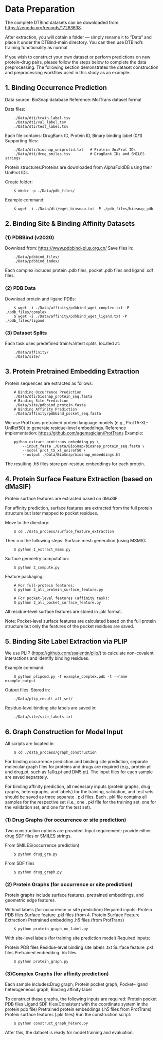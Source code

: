 # Data Preparation

The complete DTBind datasets can be downloaded from: https://zenodo.org/records/17283638.

After extraction, you will obtain a folder — simply rename it to “Data” and place it under the DTBind-main directory. You can then use DTBind’s training functionality as normal.

If you wish to construct your own dataset or perform predictions on new protein–drug pairs, please follow the steps below to complete the data preprocessing. The following section demonstrates the dataset construction and preprocessing workflow used in this study as an example.

## 1. Binding Occurrence Prediction

Data source: BioSnap database
Reference: MolTrans dataset format

Data files:

        ./Data/dti/train_label.tsv 
        ./Data/dti/val_label.tsv  
        ./Data/dti/test_label.tsv  

Each file contains: DrugBank ID, Protein ID, Binary binding label (0/1)
Supporting files:

        ./Data/dti/biosnap_uniprotid.txt   # Protein UniProt IDs
        ./Data/dti/drug_smiles.tsv         # DrugBank IDs and SMILES strings

Protein structures:Proteins are downloaded from AlphaFoldDB using their UniProt IDs.

Create folder:

        $ mkdir -p ./Data/pdb_files/

Example command:

        $ wget -i ./Data/dti/wget_biosnap.txt -P ./pdb_files/biosnap_pdb

## 2. Binding Site & Binding Affinity Datasets
### (1) PDBBind (v2020)

Download from: https://www.pdbbind-plus.org.cn/ 
Save files in:

        ./Data/pdbbind_files/
        ./Data/pdbbind_index/

Each complex includes protein .pdb files, pocket .pdb files and ligand .sdf files.

### (2) PDB Data

Download protein and ligand PDBs:

        $ wget -i ./Data/affinity/pdbbind_wget_complex.txt -P ./pdb_files/complex
        $ wget -i ./Data/affinity/pdbbind_wget_ligand.txt -P ./pdb_files/ligand

### (3) Dataset Splits

Each task uses predefined train/val/test splits, located at:

        ./Data/affinity/
        ./Data/site/

## 3. Protein Pretrained Embedding Extraction

Protein sequences are extracted as follows:

        # Binding Occurrence Prediction
        ./Data/dti/biosnap_protein_seq.fasta
        # Binding Site Prediction
        ./Data/site/pdbbind_protein.fasta
        # Binding Affinity Prediction
        ./Data/affinity/pdbbind_pocket_seq.fasta

We use ProtTrans pretrained protein language models (e.g., ProtT5-XL-UniRef50) to generate residue-level embeddings.
Reference implementation: https://github.com/agemagician/ProtTrans
Example:

        python extract_prottrans_embedding.py \
            --input_fasta ./Data/BioSnap/biosnap_protein_seq.fasta \
            --model prot_t5_xl_uniref50 \
            --output ./Data/BioSnap/biosnap_embeddings.h5

The resulting .h5 files store per-residue embeddings for each protein.

## 4. Protein Surface Feature Extraction (based on dMaSIF)

Protein surface features are extracted based on dMaSIF.

For affinity prediction, surface features are extracted from the full protein structure but later mapped to pocket residues.

Move to the directory:

        $ cd ./data_process/surface_feature_extraction

Then run the following steps:
Surface mesh generation (using MSMS):

        $ python 1_extract_msms.py

Surface geometry computation:

        $ python 2_compute.py

Feature packaging:

        # For full-protein features:
        $ python 3_all_protein_surface_feature.py

        # For pocket-level features (affinity task):
        $ python 3_all_pocket_surface_feature.py

All residue-level surface features are stored in .pkl format.

Note: Pocket-level surface features are calculated based on the full protein structure but only the features of the pocket residues are saved.

## 5. Binding Site Label Extraction via PLIP

We use PLIP (https://github.com/ssalentin/plip/) to calculate non-covalent interactions and identify binding residues.

Example command:

        $ python plipcmd.py -f example_complex.pdb -t --name example_output

Output files:
Stored in:

        ./Data/plip_result_all_set/

Residue-level binding site labels are saved in:

        ./Data/site/site_labels.txt

## 6. Graph Construction for Model Input

All scripts are located in:

        $ cd ./data_process/graph_construction

For binding occurrence prediction and binding site prediction, separate molecular graph files for proteins and drugs are required (e.g., protein.pt and drug.pt, such as 1a0q.pt and DM5.pt).  The input files for each sample are saved separately.

For binding affinity prediction, all necessary inputs (protein graphs, drug graphs, heterographs, and labels) for the training, validation, and test sets should be saved as three separate . pkl files.  Each . pkl file contains all samples for the respective set (i.e., one . pkl file for the training set, one for the validation set, and one for the test set).

### (1) Drug Graphs (for occurrence or site prediction)
Two construction options are provided. Input requirement: provide either drug SDF files or SMILES strings.

From SMILES(occurrence prediction)

        $ python drug_gra.py

From SDF files

        $ python drug_graph.py

### (2) Protein Graphs (for occurrence or site prediction)

Protein graphs include surface features, pretrained embeddings, and geometric edge features.

Without labels (for occurrence or site prediction)
Required inputs:
Protein PDB files
Surface feature .pkl files (from 4. Protein Surface Feature Extraction)
Pretrained embedding .h5 files (from ProtTrans)

        $ python protein_graph_no_label.py

With site-level labels (for training site prediction model)
Required inputs:

Protein PDB files
Residue-level binding site labels .txt
Surface feature .pkl files
Pretrained embedding .h5 files

        $ python protein_graph.py

### (3)Complex Graphs (for affinity prediction)

Each sample includes:Drug graph, Protein pocket graph, Pocket–ligand heterogeneous graph, Binding affinity label

To construct these graphs, the following inputs are required:
Protein pocket PDB files
Ligand SDF files(Consistent with the coordinate system in the protein pdb file)
Pretrained protein embeddings (.h5 files from ProtTrans)
Protein surface features (.pkl files)
Run the construction script:

        $ python construct_graph_hetero.py

After this, the dataset is ready for model training and evaluation.
